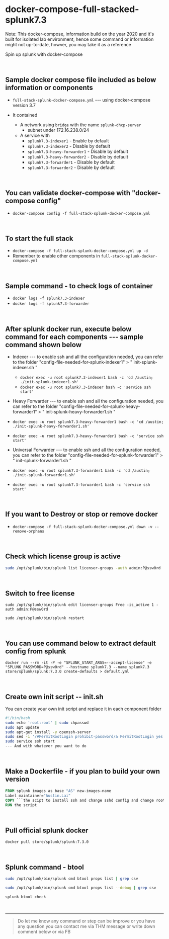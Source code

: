 <!-- 

Started 25032020
Updated 06032020
Updated 25072021

-->

# docker-compose-full-stacked-splunk7.3

Note: This docker-compose, information build on the year 2020 and it's built for isolated lab environment, hence some command or information might not up-to-date, howver, you may take it as a reference

Spin up splunk with docker-compose

<br />

## Sample docker compose file included as below information or components

- ` full-stack-splunk-docker-compose.yml ` --- using docker-compose version 3.7

- It contained
    - A network using ` bridge ` with the name ` splunk-dhcp-server `
        - subnet under 172.16.238.0/24
    - A service with
        - ` splunk7.3-indexer1 ` - Enable by default
        - ` splunk7.3-indexer2 ` - Disable by default
        - ` splunk7.3-heavy-forwarder1 ` - Disable by default
        - ` splunk7.3-heavy-forwarder2 ` - Disable by default
        - ` splunk7.3-forwarder1 ` - Disable by default
        - ` splunk7.3-forwarder2 ` - Disable by default

<br />

## You can validate docker-compose with "docker-compose config"

- ` docker-compose config -f full-stack-splunk-docker-compose.yml `

<br />

## To start the full stack

- ` docker-compose -f full-stack-splunk-docker-compose.yml up -d `
- Remember to enable other components in ` full-stack-splunk-docker-compose.yml `

<br />

## Sample command - to check logs of container

- ` docker logs -f splunk7.3-indexer `
- ` docker logs -f splunk7.3-forwarder `

<br />

## After splunk docker run, execute below command for each components --- sample command shown below

- Indexer --- to enable ssh and all the configuration needed, you can refer to the folder  "config-file-needed-for-splunk-indexer1" > " init-splunk-indexer.sh "
    - ` docker exec -u root splunk7.3-indexer1 bash -c 'cd /austin; ./init-splunk-indexer1.sh' `
    - ` docker exec -u root splunk7.3-indexer bash -c 'service ssh start' `

- Heavy Forwarder --- to enable ssh and all the configuration needed, you can refer to the folder  "config-file-needed-for-splunk-heavy-forwarder1" > " init-splunk-heavy-forwarder1.sh "
- ` docker exec -u root splunk7.3-heavy-forwarder1 bash -c 'cd /austin; ./init-splunk-heavy-forwarder1.sh' `
- ` docker exec -u root splunk7.3-heavy-forwarder1 bash -c 'service ssh start' `

- Universal Forwarder --- to enable ssh and all the configuration needed, you can refer to the folder  "config-file-needed-for-splunk-forwarder1" > " init-splunk-forwarder1.sh "
- ` docker exec -u root splunk7.3-forwarder1 bash -c 'cd /austin; ./init-splunk-forwarder1.sh' `
- ` docker exec -u root splunk7.3-forwarder1 bash -c 'service ssh start' `

<br />

## If you want to Destroy or stop or remove docker

- ` docker-compose -f full-stack-splunk-docker-compose.yml down -v --remove-orphans `

<br />

## Check which license group is active

```bash
sudo /opt/splunk/bin/splunk list licenser-groups -auth admin:P@ssw0rd
```

<br />

## Switch to free license

```
sudo /opt/splunk/bin/splunk edit licenser-groups Free -is_active 1 -auth admin:P@ssw0rd

sudo /opt/splunk/bin/splunk restart
```

<br />

## You can use command below to extract default config from splunk

```
docker run --rm -it -P -e "SPLUNK_START_ARGS=--accept-license" -e "SPLUNK_PASSWORD=P@ssw0rd" --hostname splunk7.3 --name splunk7.3 store/splunk/splunk:7.3.0 create-defaults > default.yml
```

<br />

## Create own init script -- init.sh

You can create your own init script and replace it in each component folder

```bash
#!/bin/bash
sudo echo 'root:root' | sudo chpasswd
sudo apt update
sudo apt-get install -y openssh-server
sudo sed -i '/#PermitRootLogin prohibit-password/a PermitRootLogin yes' /etc/ssh/sshd_config
sudo service ssh start
--- And with whatever you want to do
```

<br />

## Make a Dockerfile - if you plan to build your own version

```dockerfile
FROM splunk images as base "AS" new-images-name
Label maintainer="Austin.Lai"
COPY ```the scipt to install ssh and change sshd config and change root password && whatever thing you want to do```
RUN the script
```

<br />

## Pull official splunk docker

```
docker pull store/splunk/splunk:7.3.0
```

<br />

## Splunk command - btool

```bash
sudo /opt/splunk/bin/splunk cmd btool props list | grep csv

sudo /opt/splunk/bin/splunk cmd btool props list --debug | grep csv

splunk btool check
```

<br />

---

> Do let me know any command or step can be improve or you have any question you can contact me via THM message or write down comment below or via FB



